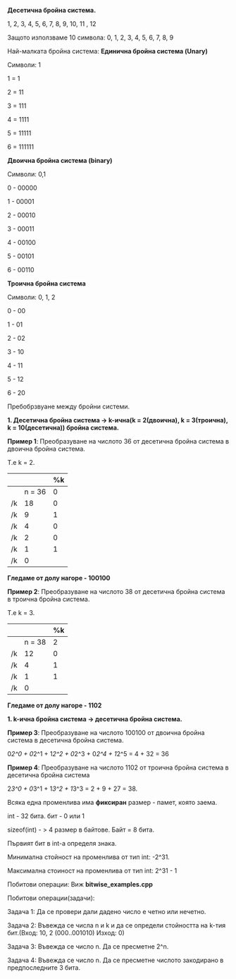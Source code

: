 **Десетична бройна система.**

1, 2, 3, 4, 5, 6, 7, 8, 9, 10, 11 , 12 

Защото използваме 10 символа: 0, 1, 2, 3, 4, 5, 6, 7, 8, 9

Най-малката бройна система: **Единична бройна система (Unary)**

Символи: 1

1 = 1

2 = 11

3 = 111

4 = 1111

5 = 11111

6 = 111111


**Двоична бройна система (binary)**

Символи: 0,1

0 - 00000

1 - 00001

2 - 00010

3 - 00011

4 - 00100

5 - 00101

6 - 00110

**Троична бройна система**

Символи: 0, 1, 2

0 - 00

1 - 01

2 - 02

3 - 10

4 - 11

5 - 12

6 - 20


Пребобрзвуане между бройни системи.

**1. Десетична бройна система -> k-ична(k = 2(двоична), k = 3(троична), k = 10(десетична)) бройна система.**

**Пример 1**: Преобразуване на числото 36 от десетична бройна система в двоична бройна система.

Т.е k = 2.

|    |        | %k |
|----|--------|----|
|    | n = 36 | 0  |
| /k | 18     | 0  |
| /k | 9      | 1  |
| /k | 4      | 0  |
| /k | 2      | 0  |
| /k | 1      | 1  |
| /k | 0      |    |


**Гледаме от долу нагоре - 100100**

**Пример 2**: Преобразуване на числото 38 от десетична бройна система в троична бройна система.

Т.е k = 3.

|    |        | %k |
|----|--------|----|
|    | n = 38 | 2  |
| /k | 12     | 0  |
| /k | 4      | 1  |
| /k | 1      | 1  |
| /k | 0      |    |

**Гледаме от долу нагоре - 1102**

**1. k-ична бройна система -> десетична бройна система.**

**Пример 3**: Преобразуване на числото 100100 от двоична бройна система в десетична бройна система.

0*2^0 + 0*2^1 + 1*2^2 + 0*2^3 + 0*2^4 + 1*2^5 = 4 + 32 = 36

**Пример 4**: Преобразуване на числото 1102 от троична бройна система в десетична бройна система

2*3^0 + 0*3^1 + 1*3^2 + 1*3^3 = 2 + 9 + 27 = 38.


Всяка една променлива има **фиксиран** размер - памет, която заема.

int - 32 бита. бит - 0 или 1

sizeof(int) - > 4 размер в байтове. Байт = 8 бита.

Първият бит в int-а определя знака.

Минимална стойност на променлива от тип int: -2^31.

Максимална стоиност на променлива от тип int: 2^31 - 1

Побитови операции: Виж **bitwise_examples.cpp**

Побитови операции(задачи):

Задача 1: Да се провери дали дадено число е четно или нечетно.

Задача 2: Въвежда се числa n и k и да се определи стойността на k-тия бит.(Вход:  10, 2  (000..001010) Изход: 0)

Задача 3: Въвежда се число n. Да се пресметне 2^n.

Задача 4: Въвежда се число n. Да се пресметне числото закодирано в предпоследните 3 бита.
